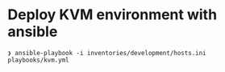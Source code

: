 Deploy KVM environment with ansible
===================================
```
❯ ansible-playbook -i inventories/development/hosts.ini playbooks/kvm.yml
```
